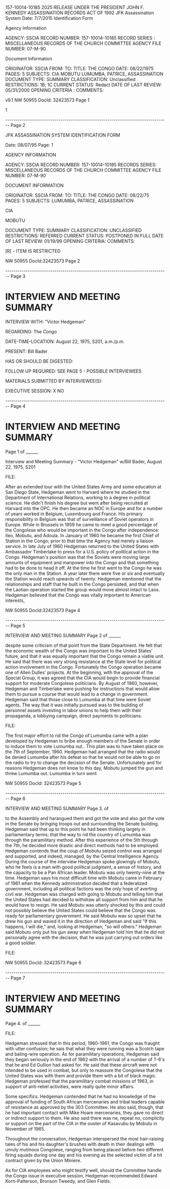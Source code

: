 157-10014-10185 2025 RELEASE UNDER THE PRESIDENT JOHN F. KENNEDY ASSASSINATION RECORDS ACT OF 1992
JFK Assassination System Date: 7/7/2015
Identification Form

Agency Information

AGENCY: SSCIA
RECORD NUMBER: 157-10014-10185
RECORD SERIES : MISCELLANEOUS RECORDS OF THE CHURCH COMMITTEE
AGENCY FILE NUMBER: 07-M-90

Document Information

ORIGINATOR: SSCIA
FROM:
TO:
TITLE: THE CONGO
DATE: 08/22/1975
PAGES: 5
SUBJECTS:
CIA
MOBUTU
LUMUMBA, PATRICE, ASSASSINATION
DOCUMENT TYPE: SUMMARY
CLASSIFICATION: Unclassified
RESTRICTIONS: 1B; 1C
CURRENT STATUS: Redact
DATE OF LAST REVIEW: 05/31/2000
OPENING CRITERIA :
COMMENTS:

v9.1
NW 50955 DocId: 32423573 Page 1

1


-------------------------------------------------------------------------------- Page 2

JFK ASSASSINATION SYSTEM
IDENTIFICATION FORM

Date: 08/07/95
Page: 1

AGENCY INFORMATION

AGENCY: SSCIA
RECORD NUMBER: 157-10014-10185
RECORDS SERIES: MISCELLANEOUS RECORDS OF THE CHURCH COMMITTEE
AGENCY FILE NUMBER: 07-M-90

DOCUMENT INFORMATION

ORIGINATOR: SSCIA
FROM:
TO:
TITLE: THE CONGO
DATE: 08/22/75
PAGES: 5
SUBJECTS: LUMUMBA, PATRICE, ASSASSINATION

CIA

MOBUTU

DOCUMENT TYPE: SUMMARY
CLASSIFICATION: UNCLASSIFIED
RESTRICTIONS: REFERRED
CURRENT STATUS: POSTPONED IN FULL
DATE OF LAST REVIEW: 01/19/99
OPENING CRITERIA:
COMMENTS:

[R] - ITEM IS RESTRICTED

NW 50955 DocId:32423573 Page 2


-------------------------------------------------------------------------------- Page 3

# INTERVIEW AND MEETING SUMMARY

INTERVIEW WITH: "Victor Hedgeman"

REGARDING: The Congo

DATE-TIME-LOCATION: August 22, 1975, S201, a.m./p.m.

PRESENT: Bill Bader

HAS OR SHOULD BE DIGESTED:

FOLLOW UP REQUIRED: SEE PAGE 5 - POSSIBLE INTERVIEWEES

MATERIALS SUBMITTED BY INTERVIEWEE(S):

EXECUTIVE SESSION: X NO


-------------------------------------------------------------------------------- Page 4

# INTERVIEW AND MEETING SUMMARY

Page 1 of ______

Interview and Meeting Summary - "Victor Hedgeman"
w/Bill Bader, August 22, 1975, S201

FILE:

After an extended tour with the United States Army and some education at San Diego State, Hedgeman went to Harvard where he studied in the Department of International Relations, working to a degree in political science. He didn't finish his degree but went after being recruited at Harvard into the OPC. He then became an NOC in Europe and for a number of years worked in Belgium, Luxembourg and France. His primary responsibility in Belgium was that of surveillance of Soviet operators in Europe. While in Brussels in 1959 he came to meet a good percentage of the Congolese who would be important in the Congo after independence: Ileo, Mobutu, and Adoula. In January of 1960 he became the first Chief of Station in the Congo; prior to that time the Agency had merely a liaison service. In late July of 1960 Hedgeman returned to the United States with Ambassador Timberlake to press for a U.S. policy of political action in the Congo. Hedgeman's position was that the Soviets were moving large amounts of equipment and manpower into the Congo and that something had to be done to head it off. At the time he first went to the Congo he was the only man in the Station. A year later there were five or six and eventually the Station would reach upwards of twenty. Hedgeman mentioned that the relationships and staff that he built in the Congo persisted, and that when the Laotian operation started the group would move almost intact to Laos. Hedgeman believed that the Congo was vitally important to American interests,

NW 50955 DocId:32423573 Page 4


-------------------------------------------------------------------------------- Page 5

INTERVIEW AND MEETING SUMMARY                                            Page 2 of ______

despite some criticism of that point from the State Department. He felt that the economic wealth of the Congo was important to the United States' future, and that it was equally important that the Congo remain a viable unit. He said that there was very strong resistance at the State level for political action involvement in the Congo. Fortunately the Congo operation became one of Allen Dulles' projects. At the beginning, with the approval of the Special Group, it was agreed that the CIA would begin to provide financial support for moderate Congolese politicians. By August of 1960, however, Hedgeman and Timberlake were pushing for instructions that would allow them to pursue a course that would lead to a change in government. Hedgeman said that those close to Lumumba at that time were Soviet agents. The way that it was initially pursued was to the building of personnel assets investing in labor unions to help them with their propaganda, a lobbying campaign, direct payments to politicians.

FILE:

The first major effort to rid the Congo of Lumumba came with a plan developed by Hedgeman to bribe enough members of the Senate in order to induce them to vote Lumumba out.. This plan was to have taken place on the 7th of September, 1960. Hedgeman had arranged that the radio would be denied Lumumba after his defeat so that he would not be able to go on the radio to try to change the decision of the Senate. Unfortunately and for reasons Hedgeman does not know to this day, Mobutu jumped the gun and threw Lumumba out. Lumumba in turn went

NW 50955 DocId: 32423573 Page 5


-------------------------------------------------------------------------------- Page 6

INTERVIEW AND MEETING SUMMARY                                                                                    Page 3. of

to the Assembly and harangued them and got the vote and also got the vote in the Senate by bringing troops out and surrounding the Senate building. Hedgeman said that up to this point he had been thinking largely in parliamentary terms; that the way to rid the country of Lumumba was through the paramilitary method. After this experience of the 5th through the 7th, he decided more drastic and direct methods had to be employed.
Hedgeman contends that the *coup* of Mobutu seized control was arranged and supported, and indeed, managed, by the Central Intelligence Agency. During the course of the interview Hedgeman spoke glowingly of Mobutu, who he feels is a man with good political judgment, a sense of history, and the capacity to be a Pan African leader. Mobutu was only twenty-nine at the time. Hedgeman says his most difficult time with Mobutu came in February of 1961 when the Kennedy administration decided that a federalized government, including all political factions was the only hope of averting civil war. Hedgeman was charged with going to Mobutu and telling him that the United States had decided to withdraw all support from him and that he would have to resign. He said Mobutu was utterly shocked by this and could not possibly believe the United States could believe that the Congo was ready for parliamentary government. He said Mobutu was so upset that he drew his gun and waved it in the direction of Hedgeman and said "If this happens, I will die," and, looking at Hedgeman, "so will others." Hedgeman said Mobutu only put his gun away when Hedgeman told him that he did not personally agree with the decision, that he was just carrying out orders like a good soldier.

FILE:

NW 50955 DocId: 32423573 Page 6


-------------------------------------------------------------------------------- Page 7

# INTERVIEW AND MEETING SUMMARY

Page 4. of ______

FILE:

Hedgeman stressed that in this period, 1960-1961, the Congo was fraught with utter confusion; he sais that what they were running was a Scotch tape and baling-wire operation. As for paramilitary operations, Hedgeman said they began seriously in the end of 1962 with the arrival of a number of T-6's that he and Ed Gullion had asked for. He said that these aircraft were not intended to be used in combat, but only to reassure the Congolese that the United States was with them and provide them with a bit of black magic. Hedgeman professed that the paramilitary combat missions of 1963, in support of anti-rebel activities, were really quite minor affairs.

Some specifics. Hedgeman contended that he had no knowledge of the approval of funding of South African mercenaries and tribal leaders capable of resistance as approved by the 303 Committee. He also said, though, that he had important contact with Mike Hoare mercenaries, they gave no direct or indirect support to them. He also said there was ne, repeat no, complicity or support on the part of the CIA in the ouster of Kasavubu by Mobutu in November of 1965.

Throughout the conversation, Hedgeman interspersed the most hair-raising tales of his and his daughter's brushes with death in their dealings with unruly mutinous Congolese, ranging from being placed before two different firing squads during one day and his evening as the selected victim of a hit contract given by the Union Miniere.

As for CIA employees who might testify well, should the Committee handle the Congo issue in executive session, Hedgeman recommended Edward Korn-Patterson, Bronson Tweedy, and Glen Fields.
